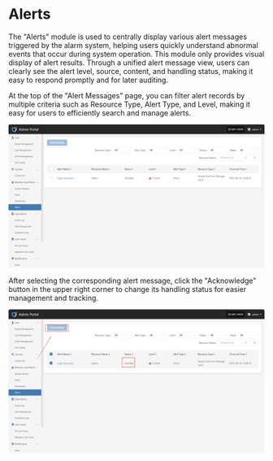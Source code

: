 # **Alerts**

The "Alerts" module is used to centrally display various alert messages triggered by the alarm system, helping users quickly understand abnormal events that occur during system operation. This module only provides visual display of alert results. Through a unified alert message view, users can clearly see the alert level, source, content, and handling status, making it easy to respond promptly and for later auditing.

At the top of the "Alert Messages" page, you can filter alert records by multiple criteria such as Resource Type, Alert Type, and Level, making it easy for users to efficiently search and manage alerts.

![](./images/alarmmessage-1.png)

After selecting the corresponding alert message, click the "Acknowledge" button in the upper right corner to change its handling status for easier management and tracking.

![](./images/alarmmessage-2.png)
